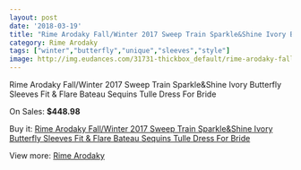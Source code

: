 ```yaml
---
layout: post
date: '2018-03-19'
title: "Rime Arodaky Fall/Winter 2017 Sweep Train Sparkle&Shine Ivory Butterfly Sleeves Fit & Flare Bateau Sequins Tulle Dress For Bride"
category: Rime Arodaky
tags: ["winter","butterfly","unique","sleeves","style"]
image: http://img.eudances.com/31731-thickbox_default/rime-arodaky-fall-winter-2017-sweep-train-sparkle-shine-ivory-butterfly-sleeves-fit-flare-bateau-sequins-tulle-dress-for-bride.jpg
---
```

Rime Arodaky Fall/Winter 2017 Sweep Train Sparkle&Shine Ivory Butterfly Sleeves Fit & Flare Bateau Sequins Tulle Dress For Bride

On Sales: **$448.98**
<a href="https://www.eudances.com/en/rime-arodaky/9923-rime-arodaky-fall-winter-2017-sweep-train-sparkle-shine-ivory-butterfly-sleeves-fit-flare-bateau-sequins-tulle-dress-for-bride.html"><amp-img layout="responsive" width="600" height="600" src="//img.eudances.com/31731-thickbox_default/rime-arodaky-fall-winter-2017-sweep-train-sparkle-shine-ivory-butterfly-sleeves-fit-flare-bateau-sequins-tulle-dress-for-bride.jpg" alt="Rime Arodaky Fall/Winter 2017 Sweep Train Sparkle&Shine Ivory Butterfly Sleeves Fit & Flare Bateau Sequins Tulle Dress For Bride 0" /></a>
<a href="https://www.eudances.com/en/rime-arodaky/9923-rime-arodaky-fall-winter-2017-sweep-train-sparkle-shine-ivory-butterfly-sleeves-fit-flare-bateau-sequins-tulle-dress-for-bride.html"><amp-img layout="responsive" width="600" height="600" src="//img.eudances.com/31733-thickbox_default/rime-arodaky-fall-winter-2017-sweep-train-sparkle-shine-ivory-butterfly-sleeves-fit-flare-bateau-sequins-tulle-dress-for-bride.jpg" alt="Rime Arodaky Fall/Winter 2017 Sweep Train Sparkle&Shine Ivory Butterfly Sleeves Fit & Flare Bateau Sequins Tulle Dress For Bride 1" /></a>
<a href="https://www.eudances.com/en/rime-arodaky/9923-rime-arodaky-fall-winter-2017-sweep-train-sparkle-shine-ivory-butterfly-sleeves-fit-flare-bateau-sequins-tulle-dress-for-bride.html"><amp-img layout="responsive" width="600" height="600" src="//img.eudances.com/31732-thickbox_default/rime-arodaky-fall-winter-2017-sweep-train-sparkle-shine-ivory-butterfly-sleeves-fit-flare-bateau-sequins-tulle-dress-for-bride.jpg" alt="Rime Arodaky Fall/Winter 2017 Sweep Train Sparkle&Shine Ivory Butterfly Sleeves Fit & Flare Bateau Sequins Tulle Dress For Bride 2" /></a>

Buy it: [Rime Arodaky Fall/Winter 2017 Sweep Train Sparkle&Shine Ivory Butterfly Sleeves Fit & Flare Bateau Sequins Tulle Dress For Bride](https://www.eudances.com/en/rime-arodaky/9923-rime-arodaky-fall-winter-2017-sweep-train-sparkle-shine-ivory-butterfly-sleeves-fit-flare-bateau-sequins-tulle-dress-for-bride.html "Rime Arodaky Fall/Winter 2017 Sweep Train Sparkle&Shine Ivory Butterfly Sleeves Fit & Flare Bateau Sequins Tulle Dress For Bride")

View more: [Rime Arodaky](https://www.eudances.com/en/156-rime-arodaky "Rime Arodaky")
